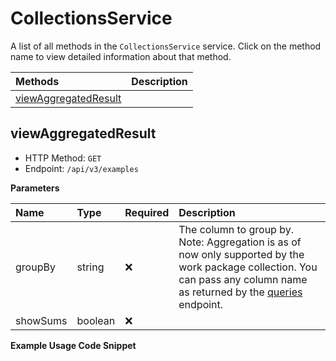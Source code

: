# CollectionsService

A list of all methods in the `CollectionsService` service. Click on the method name to view detailed information about that method.

| Methods                                       | Description |
| :-------------------------------------------- | :---------- |
| [viewAggregatedResult](#viewaggregatedresult) |             |

## viewAggregatedResult

- HTTP Method: `GET`
- Endpoint: `/api/v3/examples`

**Parameters**

| Name     | Type    | Required | Description                                                                                                                                                                                                                        |
| :------- | :------ | :------- | :--------------------------------------------------------------------------------------------------------------------------------------------------------------------------------------------------------------------------------- |
| groupBy  | string  | ❌       | The column to group by. Note: Aggregation is as of now only supported by the work package collection. You can pass any column name as returned by the [queries](https://www.openproject.org/docs/api/endpoints/queries/) endpoint. |
| showSums | boolean | ❌       |                                                                                                                                                                                                                                    |

**Example Usage Code Snippet**

```mcp

```

<!-- This file was generated by liblab | https://liblab.com/ -->
